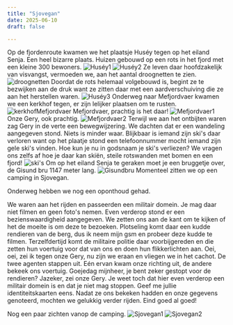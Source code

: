 ```yaml
---
title: "Sjovegan"
date: 2025-06-10
draft: false

---
```


Op de fjordenroute kwamen we het plaatsje Huséy tegen op het eiland Senja.
Een heel bizarre plaats.
Huizen gebouwd op een rots in het fjord met een kleine 300 bewoners.
![Huséy1](/images/2025-06-10-Huséy1.jpg)
![Huséy2](/images/2025-06-10-Huséy2.jpg)
Ze leven daar hoofdzakelijk van visvangst, vermoeden we, aan het aantal droognetten te zien.
![droognetten](/images/2025-06-10-droognetten.jpg)
Doordat de rots helemaal volgebouwd is, begint ze te bezwijken aan de druk want ze zitten daar met een aardverschuiving die ze aan het herstellen waren.
![Huséy3](/images/2025-06-10-Huséy3.JPG)
Onderweg naar Mefjordvaer kwamen we een kerkhof tegen, er zijn lelijker plaatsen om te rusten.
![kerkhofMefjordvaer](/images/2025-06-10-kerkhofMefjordvaer.jpg)
Mefjordvaer, prachtig is het daar!
![Mefjordvaer1](/images/2025-06-10-Mefjordvaer1.JPG)
Onze Gery, ook prachtig.
![Mefjordvaer2](/images/2025-06-10-Mefjordvaer2.jpg)
Terwijl we aan het ontbijten waren zag Gery in de verte een bewegwijzering.
We dachten dat er een wandeling aangegeven stond.
Niets is minder waar.
Blijkbaar is iemand zijn ski's daar verloren want op het plaatje stond een telefoonnummer mocht iemand zijn gele ski's vinden.
Hoe kun je nu in godsnaam je ski's verliezen? We vragen ons zelfs af hoe je daar kan skiën, steile rotswanden met bomen en een fjord!
![ski's](/images/2025-06-10-ski's.JPG)
Om op het eiland Senja te geraken moet je een bruggetje over, de Gisund bru 1147 meter lang.
![Gisundbru](/images/2025-06-10-Gisundbru.JPG)
Momenteel zitten we op een camping in Sjovegan.

Onderweg hebben we nog een oponthoud gehad.

We waren aan het rijden en passeerden een militair domein.
Je mag daar niet filmen en geen foto's nemen.
Even verderop stond er een bezienswaardigheid aangegeven.
We zetten ons aan de kant om te kijken of het de moeite is om deze te bezoeken.
Plotseling komt daar een kudde rendieren van de berg, dus ik neem mijn gsm en probeer deze kudde te filmen.
Terzelfdertijd komt de militaire politie daar voorbijgereden en die zetten hun voertuig voor dat van ons en doen hun flikkerlichten aan.
Oei, oei, zei ik tegen onze Gery, nu zijn we eraan en vliegen we in het cachot.
De twee agenten stappen uit.
Eén ervan kwam onze richting uit, de andere bekeek ons voertuig.
Goejedag mijnheer, je bent zeker gestopt voor de rendieren?
Jazeker, zei onze Gery.
Je weet toch dat hier even verderop een militair domein is en dat je niet mag stoppen.
Geef me jullie identiteitskaarten eens.
Nadat ze ons bekeken hadden en onze gegevens genoteerd, mochten we gelukkig verder rijden.
Eind goed al goed!

Nog een paar zichten vanop de camping.
![Sjovegan1](/images/2025-06-10-Sjovegan1.JPG)
![Sjovegan2](/images/2025-06-10-Sjovegan2.JPG)

